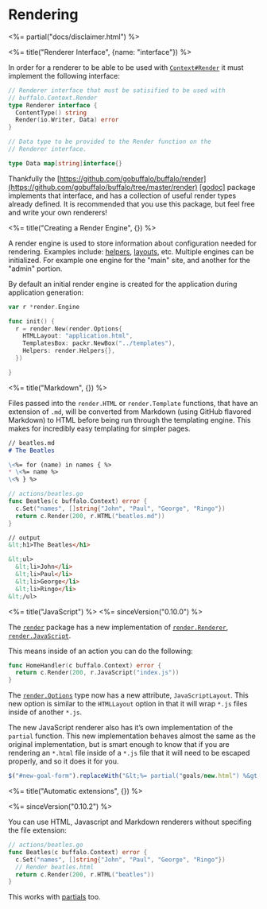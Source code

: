 # Rendering

<%= partial("docs/disclaimer.html") %>

<%= title("Renderer Interface", {name: "interface"}) %>

In order for a renderer to be able to be used with [`Context#Render`](/docs/context) it must implement the following interface:

```go
// Renderer interface that must be satisified to be used with
// buffalo.Context.Render
type Renderer interface {
  ContentType() string
  Render(io.Writer, Data) error
}

// Data type to be provided to the Render function on the
// Renderer interface.

type Data map[string]interface{}
```

Thankfully the [https://github.com/gobuffalo/buffalo/render](https://github.com/gobuffalo/buffalo/tree/master/render) [[godoc]](https://godoc.org/github.com/gobuffalo/buffalo/render) package implements that interface, and has a collection of useful render types already defined. It is recommended that you use this package, but feel free and write your own renderers!

<%= title("Creating a Render Engine", {}) %>

A render engine is used to store information about configuration needed for rendering. Examples include: [helpers](/docs/helpers), [layouts](/docs/layouts), etc. Multiple engines can be initialized. For example one engine for the "main" site, and another for the "admin" portion.

By default an initial render engine is created for the application during application generation:

```go
var r *render.Engine

func init() {
  r = render.New(render.Options{
    HTMLLayout: "application.html",
    TemplatesBox: packr.NewBox("../templates"),
    Helpers: render.Helpers{},
  })

}
```

<%= title("Markdown", {}) %>

Files passed into the `render.HTML` or `render.Template` functions, that have an extension of `.md`, will be converted from Markdown (using GitHub flavored Markdown) to HTML before being run through the templating engine. This makes for incredibly easy templating for simpler pages.

```md
// beatles.md
# The Beatles

\<%= for (name) in names { %>
* \<%= name %>
\<% } %>
```

```go
// actions/beatles.go
func Beatles(c buffalo.Context) error {
  c.Set("names", []string{"John", "Paul", "George", "Ringo"})
  return c.Render(200, r.HTML("beatles.md"))
}
```

```html
// output
&lt;h1>The Beatles</h1>

&lt;ul>
  &lt;li>John</li>
  &lt;li>Paul</li>
  &lt;li>George</li>
  &lt;li>Ringo</li>
&lt;/ul>
```

<%= title("JavaScript") %>
<%= sinceVersion("0.10.0") %>

The [`render`](https://godoc.org/github.com/gobuffalo/buffalo/render) package has a new implementation of [`render.Renderer`](https://godoc.org/github.com/gobuffalo/buffalo/render#Renderer), [`render.JavaScript`](https://godoc.org/github.com/gobuffalo/buffalo/render#JavaScript).

This means inside of an action you can do the following:

```go
func HomeHandler(c buffalo.Context) error {
  return c.Render(200, r.JavaScript("index.js"))
}
```

The [`render.Options`](https://godoc.org/github.com/gobuffalo/buffalo/render#Options) type now has a new attribute, `JavaScriptLayout`. This new option is similar to the `HTMLLayout` option in that it will wrap `*.js` files inside of another `*.js`.

The new JavaScript renderer also has it’s own implementation of the `partial` function. This new implementation behaves almost the same as the original implementation, but is smart enough to know that if you are rendering an `*.html` file inside of a `*.js` file that it will need to be escaped properly, and so it does it for you.

```javascript
$("#new-goal-form").replaceWith("&lt;%= partial("goals/new.html") %&gt;");
```

<%= title("Automatic extensions", {}) %>

<%= sinceVersion("0.10.2") %>

You can use HTML, Javascript and Markdown renderers without specifing the file extension:

```go
// actions/beatles.go
func Beatles(c buffalo.Context) error {
  c.Set("names", []string{"John", "Paul", "George", "Ringo"})
  // Render beatles.html
  return c.Render(200, r.HTML("beatles"))
}
```

This works with [partials](/docs/partials) too.

